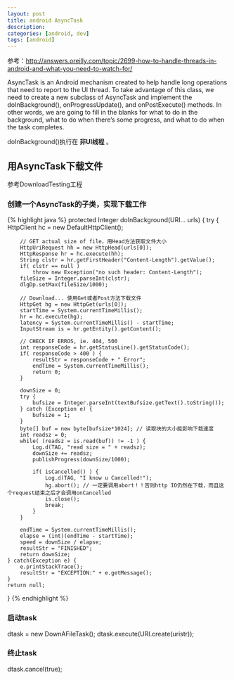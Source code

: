 ```yaml
---
layout: post
title: android AsyncTask
description: 
categories: [android, dev]
tags: [android]
---
```


参考：<http://answers.oreilly.com/topic/2699-how-to-handle-threads-in-android-and-what-you-need-to-watch-for/>

AsyncTask is an Android mechanism created to help handle long operations that need to report to the UI thread. To take advantage of this class, we need to create a new subclass of AsyncTask and implement the doInBackground(), onProgressUpdate(), and onPostExecute() methods. In other words, we are going to fill in the blanks for what to do in the background, what to do when there’s some progress, and what to do when the task completes.

doInBackground()执行在 **非UI线程** 。


## 用AsyncTask下载文件

参考DownloadTesting工程

### 创建一个AsyncTask的子类，实现下载工作

{% highlight java %}
protected Integer doInBackground(URI... urls) {
    try {
        HttpClient hc = new DefaultHttpClient();
        
        // GET actual size of file，用Head方法获取文件大小
        HttpUriRequest hh = new HttpHead(urls[0]);
        HttpResponse hr = hc.execute(hh);
        String clstr = hr.getFirstHeader("Content-Length").getValue();
        if( clstr == null )
            throw new Exception("no such header: Content-Length");
        fileSize = Integer.parseInt(clstr);
        dlgDp.setMax(fileSize/1000);
        
        // Download... 使用Get或者Post方法下载文件
        HttpGet hg = new HttpGet(urls[0]);
        startTime = System.currentTimeMillis();
        hr = hc.execute(hg);
        latency = System.currentTimeMillis() - startTime;
        InputStream is = hr.getEntity().getContent();
        
        // CHECK IF ERROS, ie. 404, 500
        int responseCode = hr.getStatusLine().getStatusCode();
        if( responseCode > 400 ) {
            resultStr = responseCode + " Error";
            endTime = System.currentTimeMillis();
            return 0;
        }
        
        downSize = 0;
        try {
            bufsize = Integer.parseInt(textBufsize.getText().toString());
        } catch (Exception e) {
            bufsize = 1;
        }
        byte[] buf = new byte[bufsize*1024]; // 读取块的大小能影响下载速度
        int readsz = 0;
        while( (readsz = is.read(buf)) != -1 ) {
            Log.d(TAG, "read size = " + readsz);
            downSize += readsz;
            publishProgress(downSize/1000);
            
            if( isCancelled() ) {
                Log.d(TAG, "I know u Cancelled!");
                hg.abort(); // 一定要调用abort！！否则http IO仍然在下载，而且这个request结束之后才会调用onCancelled
                is.close();
                break;
            }
        }
        
        endTime = System.currentTimeMillis();
        elapse = (int)(endTime - startTime);
        speed = downSize / elapse;
        resultStr = "FINISHED";
        return downSize;
    } catch(Exception e) {
        e.printStackTrace();
        resultStr = "EXCEPTION:" + e.getMessage();
    }
    return null;
}
{% endhighlight %}

### 启动task
dtask = new DownAFileTask();
dtask.execute(URI.create(uristr));

### 终止task
dtask.cancel(true);

















